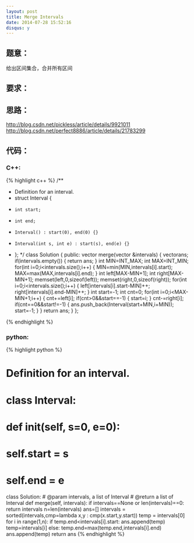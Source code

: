 ```yaml
---
layout: post
title: Merge Intervals
date: 2014-07-28 15:52:16
disqus: y
---
```


## 题意：
给出区间集合，合并所有区间

## 要求：


## 思路：
http://blog.csdn.net/pickless/article/details/9921011
http://blog.csdn.net/perfect8886/article/details/21783299

## 代码：

### C++:

{% highlight c++ %}
/**
 * Definition for an interval.
 * struct Interval {
 *     int start;
 *     int end;
 *     Interval() : start(0), end(0) {}
 *     Interval(int s, int e) : start(s), end(e) {}
 * };
 */
class Solution {
public:
    vector<Interval> merge(vector<Interval> &intervals) {
        vector<Interval>ans;
        if(intervals.empty())
        {
            return ans;
        }
        int MIN=INT_MAX;
        int MAX=INT_MIN;
        for(int i=0;i<intervals.size();i++)
        {
            MIN=min(MIN,intervals[i].start);
            MAX=max(MAX,intervals[i].end);
        }
        int left[MAX-MIN+1];
        int right[MAX-MIN+1];
        memset(left,0,sizeof(left));
        memset(right,0,sizeof(right));
        for(int i=0;i<intervals.size();i++)
        {
            left[intervals[i].start-MIN]++;
            right[intervals[i].end-MIN]++;
        }
        int start=-1;
        int cnt=0;
        for(int i=0;i<MAX-MIN+1;i++)
        {
            cnt+=left[i];
            if(cnt>0&&start==-1)
            {
                start=i;
            }
            cnt-=right[i];
            if(cnt==0&&start!=-1)
            {
                ans.push_back(Interval(start+MIN,i+MIN));
                start=-1;
            }
        }
        return ans;
    }
};


 {% endhighlight %}
### python:

{% highlight python %}

# Definition for an interval.
# class Interval:
#     def __init__(self, s=0, e=0):
#         self.start = s
#         self.end = e

class Solution:
    # @param intervals, a list of Interval
    # @return a list of Interval
    def merge(self, intervals):
        if intervals==None or len(intervals)==0:
            return intervals
        n=len(intervals)
        ans=[]
        intervals = sorted(intervals,cmp=lambda x,y : cmp(x.start,y.start))
        temp = intervals[0]
        for i in range(1,n):
            if temp.end<intervals[i].start:
                ans.append(temp)
                temp=intervals[i]
            else:
                temp.end=max(temp.end,intervals[i].end)
        ans.append(temp)
        return ans
 {% endhighlight %}

